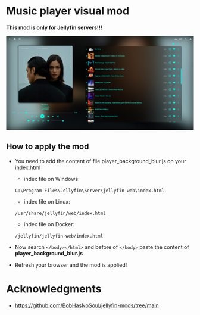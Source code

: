 # Music player visual mod
**This mod is only for Jellyfin servers!!!**

![Alt text](../../images/Screenshot_of_mod.png "Mod Player for Jellyfin")


## How to apply the mod
- You need to add the content of file player_background_blur.js on your index.html
  - index file on Windows:
  ```
  C:\Program Files\Jellyfin\Server\jellyfin-web\index.html
  ```
  - index file on Linux:
  ```
  /usr/share/jellyfin/web/index.html
  ```
  - index file on Docker:
  ```
  /jellyfin/jellyfin-web/index.html
  ```

- Now search `</body></html>` and before of `</body>` paste the content of **player_background_blur.js**

- Refresh your browser and the mod is applied!

# Acknowledgments
- https://github.com/BobHasNoSoul/jellyfin-mods/tree/main
